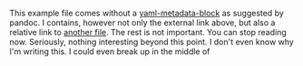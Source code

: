 This example file comes without a 
[yaml-metadata-block](http://pandoc.org/README.html#yaml_metadata_block) as 
suggested by pandoc. I contains, however not only the external link above, 
but also a relative link to [another file](../file2.md). The rest is not important.
You can stop reading now. Seriously, nothing interesting beyond this point. I 
don't even know why I'm writing this. I could even break up in the middle of
